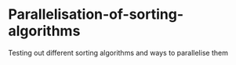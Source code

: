 # Parallelisation-of-sorting-algorithms
Testing out different sorting algorithms and ways to parallelise them
